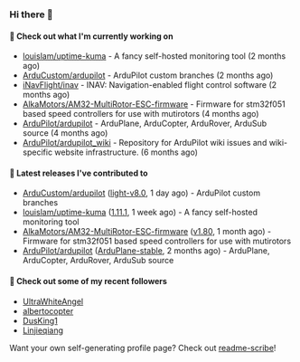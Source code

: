 ### Hi there 👋

#### 👷 Check out what I'm currently working on

- [louislam/uptime-kuma](https://github.com/louislam/uptime-kuma) - A fancy self-hosted monitoring tool (2 months ago)
- [ArduCustom/ardupilot](https://github.com/ArduCustom/ardupilot) - ArduPilot custom branches (2 months ago)
- [iNavFlight/inav](https://github.com/iNavFlight/inav) - INAV: Navigation-enabled flight control software (2 months ago)
- [AlkaMotors/AM32-MultiRotor-ESC-firmware](https://github.com/AlkaMotors/AM32-MultiRotor-ESC-firmware) - Firmware for stm32f051 based speed controllers for use with mutirotors (4 months ago)
- [ArduPilot/ardupilot](https://github.com/ArduPilot/ardupilot) - ArduPlane, ArduCopter, ArduRover, ArduSub source (4 months ago)
- [ArduPilot/ardupilot_wiki](https://github.com/ArduPilot/ardupilot_wiki) - Repository for ArduPilot wiki issues and wiki-specific website infrastructure. (6 months ago)

#### 🔭 Latest releases I've contributed to

- [ArduCustom/ardupilot](https://github.com/ArduCustom/ardupilot) ([light-v8.0](https://github.com/ArduCustom/ardupilot/releases/tag/light-v8.0), 1 day ago) - ArduPilot custom branches
- [louislam/uptime-kuma](https://github.com/louislam/uptime-kuma) ([1.11.1](https://github.com/louislam/uptime-kuma/releases/tag/1.11.1), 1 week ago) - A fancy self-hosted monitoring tool
- [AlkaMotors/AM32-MultiRotor-ESC-firmware](https://github.com/AlkaMotors/AM32-MultiRotor-ESC-firmware) ([v1.80](https://github.com/AlkaMotors/AM32-MultiRotor-ESC-firmware/releases/tag/v1.80), 1 month ago) - Firmware for stm32f051 based speed controllers for use with mutirotors
- [ArduPilot/ardupilot](https://github.com/ArduPilot/ardupilot) ([ArduPlane-stable](https://github.com/ArduPilot/ardupilot/releases/tag/ArduPlane-stable), 2 months ago) - ArduPlane, ArduCopter, ArduRover, ArduSub source

#### 👯 Check out some of my recent followers

- [UltraWhiteAngel](https://github.com/UltraWhiteAngel)
- [albertocopter](https://github.com/albertocopter)
- [DusKing1](https://github.com/DusKing1)
- [Linjieqiang](https://github.com/Linjieqiang)

Want your own self-generating profile page? Check out [readme-scribe](https://github.com/muesli/readme-scribe)!
